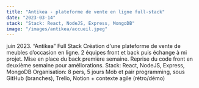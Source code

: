 ```yaml
---
title: "Antikea - plateforme de vente en ligne full-stack"
date: "2023-03-14"
stack: "Stack: React, NodeJS, Express, MongoDB"
image: "/images/antikea/accueil.jpeg"
---
```


juin 2023. “Antikea” Full Stack
Création d'une plateforme de vente de meubles d’occasion en ligne. 2 équipes front et back puis échange à mi projet. Mise en place du back première semaine. Reprise du code front en deuxième semaine pour améliorations. 
Stack: React, NodeJS, Express, MongoDB
Organisation: 8 pers, 5 jours Mob et pair programming, sous GitHub (branches), Trello, Notion + contexte agile (rétro/démo)
